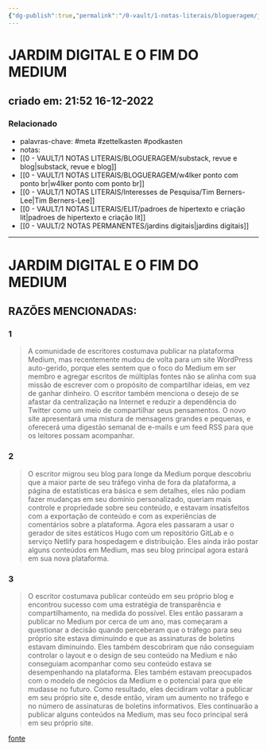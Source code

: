 ```yaml
---
{"dg-publish":true,"permalink":"/0-vault/1-notas-literais/blogueragem/jardim-digital-e-o-fim-do-medium/","tags":["meta","zettelkasten","podkasten"],"dgHomeLink":true,"dgShowLocalGraph":true,"dgShowFileTree":true,"dgEnableSearch":true,"noteIcon":""}
---
```


# JARDIM DIGITAL E O FIM DO MEDIUM
## criado em: 21:52 16-12-2022

### Relacionado
- palavras-chave: #meta #zettelkasten #podkasten 
- notas: 
- [[0 - VAULT/1 NOTAS LITERAIS/BLOGUERAGEM/substack, revue e blog\|substack, revue e blog]]
- [[0 - VAULT/1 NOTAS LITERAIS/BLOGUERAGEM/w4lker ponto com ponto br\|w4lker ponto com ponto br]]
- [[0 - VAULT/1 NOTAS LITERAIS/Interesses de Pesquisa/Tim Berners-Lee\|Tim Berners-Lee]]
- [[0 - VAULT/1 NOTAS LITERAIS/ELIT/padroes de hipertexto e criação lit\|padroes de hipertexto e criação lit]]
- [[0 - VAULT/2 NOTAS PERMANENTES/jardins digitais\|jardins digitais]]
---
# JARDIM DIGITAL E O FIM DO MEDIUM

## RAZÕES MENCIONADAS:
### 1
>A comunidade de escritores costumava publicar na plataforma Medium, mas recentemente mudou de volta para um site WordPress auto-gerido, porque eles sentem que o foco do Medium em ser membro e agregar escritos de múltiplas fontes não se alinha com sua missão de escrever com o propósito de compartilhar ideias, em vez de ganhar dinheiro. O escritor também menciona o desejo de se afastar da centralização na Internet e reduzir a dependência do Twitter como um meio de compartilhar seus pensamentos. O novo site apresentará uma mistura de mensagens grandes e pequenas, e oferecerá uma digestão semanal de e-mails e um feed RSS para que os leitores possam acompanhar.

### 2
>O escritor migrou seu blog para longe da Medium porque descobriu que a maior parte de seu tráfego vinha de fora da plataforma, a página de estatísticas era básica e sem detalhes, eles não podiam fazer mudanças em seu domínio personalizado, queriam mais controle e propriedade sobre seu conteúdo, e estavam insatisfeitos com a exportação de conteúdo e com as experiências de comentários sobre a plataforma. Agora eles passaram a usar o gerador de sites estáticos Hugo com um repositório GitLab e o serviço Netlify para hospedagem e distribuição. Eles ainda irão postar alguns conteúdos em Medium, mas seu blog principal agora estará em sua nova plataforma.

### 3
>O escritor costumava publicar conteúdo em seu próprio blog e encontrou sucesso com uma estratégia de transparência e compartilhamento, na medida do possível. Eles então passaram a publicar no Medium por cerca de um ano, mas começaram a questionar a decisão quando perceberam que o tráfego para seu próprio site estava diminuindo e que as assinaturas de boletins estavam diminuindo. Eles também descobriram que não conseguiam controlar o layout e o design de seu conteúdo na Medium e não conseguiam acompanhar como seu conteúdo estava se desempenhando na plataforma. Eles também estavam preocupados com o modelo de negócios da Medium e o potencial para que ele mudasse no futuro. Como resultado, eles decidiram voltar a publicar em seu próprio site e, desde então, viram um aumento no tráfego e no número de assinaturas de boletins informativos. Eles continuarão a publicar alguns conteúdos na Medium, mas seu foco principal será em seu próprio site.

[fonte](https://github.com/mathieudutour/medium-to-own-blog)